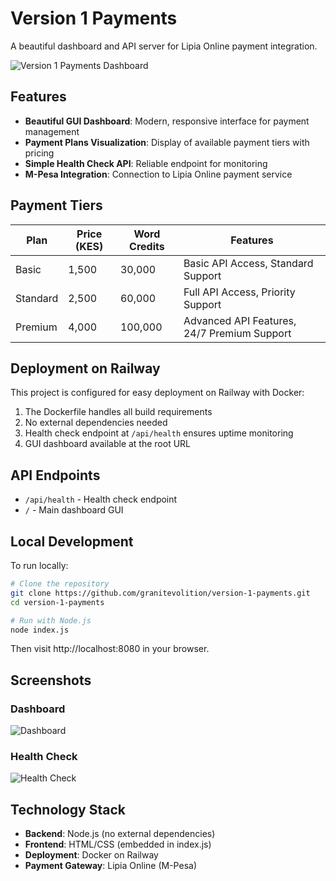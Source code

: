# Version 1 Payments

A beautiful dashboard and API server for Lipia Online payment integration.

![Version 1 Payments Dashboard](https://via.placeholder.com/800x450?text=Version+1+Payments+Dashboard)

## Features

- **Beautiful GUI Dashboard**: Modern, responsive interface for payment management
- **Payment Plans Visualization**: Display of available payment tiers with pricing
- **Simple Health Check API**: Reliable endpoint for monitoring
- **M-Pesa Integration**: Connection to Lipia Online payment service

## Payment Tiers

| Plan | Price (KES) | Word Credits | Features |
|------|-------------|--------------|----------|
| Basic | 1,500 | 30,000 | Basic API Access, Standard Support |
| Standard | 2,500 | 60,000 | Full API Access, Priority Support |
| Premium | 4,000 | 100,000 | Advanced API Features, 24/7 Premium Support |

## Deployment on Railway

This project is configured for easy deployment on Railway with Docker:

1. The Dockerfile handles all build requirements
2. No external dependencies needed
3. Health check endpoint at `/api/health` ensures uptime monitoring
4. GUI dashboard available at the root URL

## API Endpoints

- `/api/health` - Health check endpoint
- `/` - Main dashboard GUI

## Local Development

To run locally:

```bash
# Clone the repository
git clone https://github.com/granitevolition/version-1-payments.git
cd version-1-payments

# Run with Node.js
node index.js
```

Then visit http://localhost:8080 in your browser.

## Screenshots

### Dashboard
![Dashboard](https://via.placeholder.com/600x300?text=Dashboard)

### Health Check
![Health Check](https://via.placeholder.com/600x300?text=Health+Check+API)

## Technology Stack

- **Backend**: Node.js (no external dependencies)
- **Frontend**: HTML/CSS (embedded in index.js)
- **Deployment**: Docker on Railway
- **Payment Gateway**: Lipia Online (M-Pesa)
